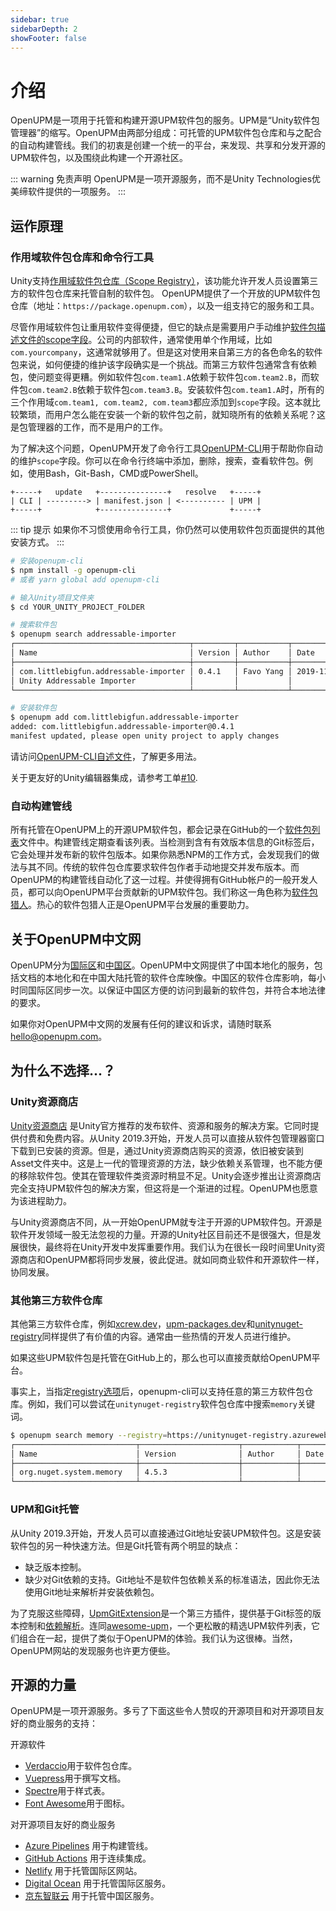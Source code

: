 ```yaml
---
sidebar: true
sidebarDepth: 2
showFooter: false
---
```

# 介绍

OpenUPM是一项用于托管和构建开源UPM软件包的服务。UPM是“Unity软件包管理器”的缩写。OpenUPM由两部分组成：可托管的UPM软件包仓库和与之配合的自动构建管线。我们的初衷是创建一个统一的平台，来发现、共享和分发开源的UPM软件包，以及围绕此构建一个开源社区。

::: warning 免责声明
OpenUPM是一项开源服务，而不是Unity Technologies优美缔软件提供的一项服务。
:::

## 运作原理

### 作用域软件包仓库和命令行工具

Unity支持[作用域软件包仓库（Scope Registry）](https://docs.unity3d.com/Manual/upm-scoped.html)，该功能允许开发人员设置第三方的软件包仓库来托管自制的软件包。 OpenUPM提供了一个开放的UPM软件包仓库（地址：`https://package.openupm.com`），以及一组支持它的服务和工具。

尽管作用域软件包让重用软件变得便捷，但它的缺点是需要用户手动维护[软件包描述文件的scope字段](https://docs.unity3d.com/Manual/upm-manifestPrj.html)。公司的内部软件，通常使用单个作用域，比如`com.yourcompany`，这通常就够用了。但是这对使用来自第三方的各色命名的软件包来说，如何便捷的维护该字段确实是一个挑战。而第三方软件包通常含有依赖包，使问题变得更糟。例如软件包`com.team1.A`依赖于软件包`com.team2.B`，而软件包`com.team2.B`依赖于软件包`com.team3.B`。安装软件包`com.team1.A`时，所有的三个作用域`com.team1, com.team2, com.team3`都应添加到`scope`字段。这本就比较繁琐，而用户怎么能在安装一个新的软件包之前，就知晓所有的依赖关系呢？这是包管理器的工作，而不是用户的工作。

为了解决这个问题，OpenUPM开发了命令行工具[OpenUPM-CLI](https://github.com/openupm/openupm-cli)用于帮助你自动的维护`scope`字段。你可以在命令行终端中添加，删除，搜索，查看软件包。例如，使用Bash，Git-Bash，CMD或PowerShell。

```
+-----+   update   +---------------+   resolve   +-----+
| CLI | ---------> | manifest.json | <---------- | UPM |
+-----+            +---------------+             +-----+
```

::: tip 提示
如果你不习惯使用命令行工具，你仍然可以使用软件包页面提供的其他安装方式。
:::

```sh
# 安装openupm-cli
$ npm install -g openupm-cli
# 或者 yarn global add openupm-cli

# 输入Unity项目文件夹
$ cd YOUR_UNITY_PROJECT_FOLDER

# 搜索软件包
$ openupm search addressable-importer
┌───────────────────────────────────────┬─────────┬───────────┬────────────┐
│ Name                                  │ Version │ Author    │ Date       │
├───────────────────────────────────────┼─────────┼───────────┼────────────┤
│ com.littlebigfun.addressable-importer │ 0.4.1   │ Favo Yang │ 2019-11-25 │
│ Unity Addressable Importer            │         │           │            │
└───────────────────────────────────────┴─────────┴───────────┴────────────┘

# 安装软件包
$ openupm add com.littlebigfun.addressable-importer
added: com.littlebigfun.addressable-importer@0.4.1
manifest updated, please open unity project to apply changes
```

请访问[OpenUPM-CLI自述文件](https://github.com/openupm/openupm-cli#openupm-cli)，了解更多用法。

关于更友好的Unity编辑器集成，请参考工单[#10](https://github.com/openupm/openupm/issues/10).

### 自动构建管线

所有托管在OpenUPM上的开源UPM软件包，都会记录在GitHub的一个[软件包列表](https://github.com/openupm/openupm/tree/master/data/packages)文件中。构建管线定期查看该列表。当检测到含有有效版本信息的Git标签后，它会处理并发布新的软件包版本。如果你熟悉NPM的工作方式，会发现我们的做法与其不同。传统的软件包仓库要求软件包作者手动地提交并发布版本。而OpenUPM的构建管线自动化了这一过程。并使得拥有GitHub帐户的一般开发人员，都可以向OpenUPM平台贡献新的UPM软件包。我们称这一角色称为[软件包猎人](/contributors/)。热心的软件包猎人正是OpenUPM平台发展的重要助力。

## 关于OpenUPM中文网

OpenUPM分为[国际区](https://openupm.com)和[中国区](https://openupm.cn)。OpenUPM中文网提供了中国本地化的服务，包括文档的本地化和在中国大陆托管的软件仓库映像。中国区的软件仓库影响，每小时同国际区同步一次。以保证中国区方便的访问到最新的软件包，并符合本地法律的要求。

如果你对OpenUPM中文网的发展有任何的建议和诉求，请随时联系[hello@openupm.com](mailto:hello@openupm.com)。

## 为什么不选择...？

### Unity资源商店

[Unity资源商店](https://assetstore.unity.com/) 是Unity官方推荐的发布软件、资源和服务的解决方案。它同时提供付费和免费内容。从Unity 2019.3开始，开发人员可以直接从软件包管理器窗口下载到已安装的资源。但是，通过Unity资源商店购买的资源，依旧被安装到Asset文件夹中。这是上一代的管理资源的方法，缺少依赖关系管理，也不能方便的移除软件包。使其在管理软件类资源时稍显不足。Unity会逐步推出让资源商店完全支持UPM软件包的解决方案，但这将是一个渐进的过程。OpenUPM也愿意为该进程助力。

与Unity资源商店不同，从一开始OpenUPM就专注于开源的UPM软件包。开源是软件开发领域一股无法忽视的力量。开源的Unity社区目前还不是很强大，但是发展很快，最终将在Unity开发中发挥重要作用。我们认为在很长一段时间里Unity资源商店和OpenUPM都将同步发展，彼此促进。就如同商业软件和开源软件一样，协同发展。

### 其他第三方软件仓库

其他第三方软件仓库，例如[xcrew.dev](https://xcrew.dev/)，[upm-packages.dev](https://upm-packages.dev/)和[unitynuget-registry](https://unitynuget-registry.azurewebsites.net)同样提供了有价值的内容。通常由一些热情的开发人员进行维护。

如果这些UPM软件包是托管在GitHub上的，那么也可以直接贡献给OpenUPM平台。

事实上，当指定[registry选项](https://github.com/openupm/openupm/openupm-cli#command-options)后，openupm-cli可以支持任意的第三方软件包仓库。例如，我们可以尝试在`unitynuget-registry`软件包仓库中搜索`memory`关键词。

```sh
$ openupm search memory --registry=https://unitynuget-registry.azurewebsites.net
┌───────────────────────────┬──────────────────────┬────────────┬──────────┐
│ Name                      │ Version              │ Author     │ Date     │
├───────────────────────────┼──────────────────────┼────────────┼──────────┤
│ org.nuget.system.memory   │ 4.5.3                │            │          │
└───────────────────────────┴──────────────────────┴────────────┴──────────┘
```

### UPM和Git托管

从Unity 2019.3开始，开发人员可以直接通过Git地址安装UPM软件包。这是安装软件包的另一种快速方法。但是Git托管有两个明显的缺点：
- 缺乏版本控制。
- 缺少对Git依赖的支持。Git地址不是软件包依赖关系的标准语法，因此你无法使用Git地址来解析并安装依赖包。

为了克服这些障碍，[UpmGitExtension](https://github.com/mob-sakai/UpmGitExtension)是一个第三方插件，提供基于Git标签的版本控制和[依赖解析](https://github.com/mob-sakai/GitDependencyResolverForUnity)。连同[awesome-upm](https://github.com/starikcetin/awesome-upm)，一个更松散的精选UPM软件列表，它们组合在一起，提供了类似于OpenUPM的体验。我们认为这很棒。当然，OpenUPM网站的发现服务也许更方便些。

## 开源的力量

OpenUPM是一项开源服务。多亏了下面这些令人赞叹的开源项目和对开源项目友好的商业服务的支持：

开源软件

- [Verdaccio](https://verdaccio.org/)用于软件包仓库。
- [Vuepress](https://vuepress.vuejs.org/)用于撰写文档。
- [Spectre](https://github.com/picturepan2/spectre)用于样式表。
- [Font Awesome](https://fontawesome.com/license/free)用于图标。

对开源项目友好的商业服务

- [Azure Pipelines](https://azure.microsoft.com/en-us/services/devops/pipelines/) 用于构建管线。
- [GitHub Actions](https://github.com/features/actions) 用于连续集成。
- [Netlify](https://github.com/netlify) 用于托管国际区网站。
- [Digital Ocean](https://m.do.co/c/50e7f9860fa9) 用于托管国际区服务。
- [京东智联云](https://www.jdcloud.com/) 用于托管中国区服务。
